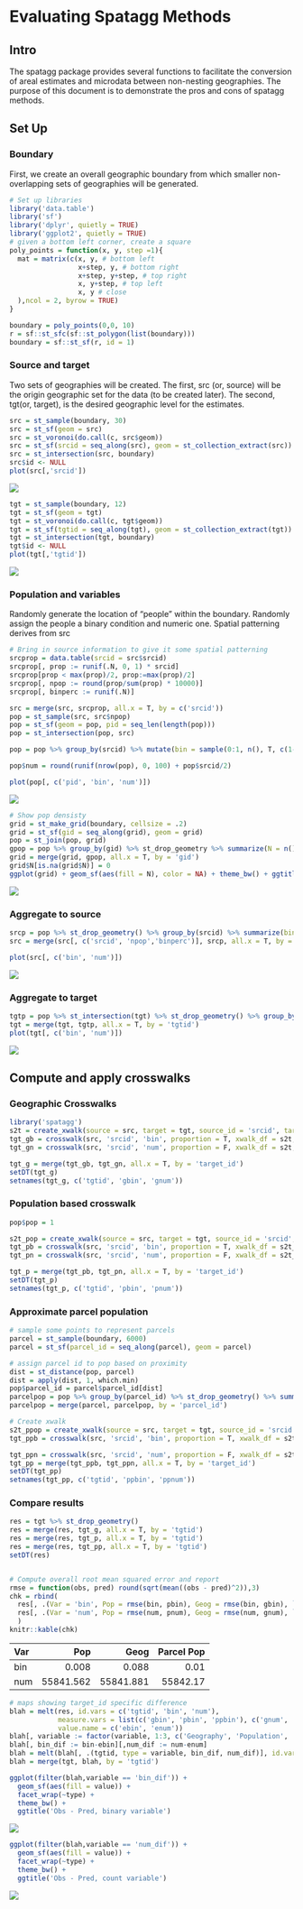 Evaluating Spatagg Methods
================

## Intro

The spatagg package provides several functions to facilitate the
conversion of areal estimates and microdata between non-nesting
geographies. The purpose of this document is to demonstrate the pros and
cons of spatagg methods.

## Set Up

### Boundary

First, we create an overall geographic boundary from which smaller
non-overlapping sets of geographies will be generated.

``` r
# Set up libraries
library('data.table')
library('sf')
library('dplyr', quietly = TRUE)
library('ggplot2', quietly = TRUE)
# given a bottom left corner, create a square
poly_points = function(x, y, step =1){
  mat = matrix(c(x, y, # bottom left
                 x+step, y, # bottom right
                 x+step, y+step, # top right
                 x, y+step, # top left
                 x, y # close
  ),ncol = 2, byrow = TRUE)
}

boundary = poly_points(0,0, 10)
r = sf::st_sfc(sf::st_polygon(list(boundary)))
boundary = sf::st_sf(r, id = 1)
```

### Source and target

Two sets of geographies will be created. The first, src (or, source)
will be the origin geographic set for the data (to be created later).
The second, tgt(or, target), is the desired geographic level for the
estimates.

``` r
src = st_sample(boundary, 30)
src = st_sf(geom = src)
src = st_voronoi(do.call(c, src$geom))
src = st_sf(srcid = seq_along(src), geom = st_collection_extract(src))
src = st_intersection(src, boundary)
src$id <- NULL
plot(src[,'srcid'])
```

![](spatagg_validate_files/figure-commonmark/unnamed-chunk-3-1.png)

``` r
tgt = st_sample(boundary, 12)
tgt = st_sf(geom = tgt)
tgt = st_voronoi(do.call(c, tgt$geom))
tgt = st_sf(tgtid = seq_along(tgt), geom = st_collection_extract(tgt))
tgt = st_intersection(tgt, boundary)
tgt$id <- NULL
plot(tgt[,'tgtid'])
```

![](spatagg_validate_files/figure-commonmark/unnamed-chunk-3-2.png)

### Population and variables

Randomly generate the location of “people” within the boundary. Randomly
assign the people a binary condition and numeric one. Spatial patterning
derives from src

``` r
# Bring in source information to give it some spatial patterning
srcprop = data.table(srcid = src$srcid)
srcprop[, prop := runif(.N, 0, 1) * srcid]
srcprop[prop < max(prop)/2, prop:=max(prop)/2]
srcprop[, npop := round(prop/sum(prop) * 10000)]
srcprop[, binperc := runif(.N)]

src = merge(src, srcprop, all.x = T, by = c('srcid'))
pop = st_sample(src, src$npop)
pop = st_sf(geom = pop, pid = seq_len(length(pop)))
pop = st_intersection(pop, src)

pop = pop %>% group_by(srcid) %>% mutate(bin = sample(0:1, n(), T, c(1-unique(binperc), unique(binperc))))

pop$num = round(runif(nrow(pop), 0, 100) + pop$srcid/2)

plot(pop[, c('pid', 'bin', 'num')])
```

![](spatagg_validate_files/figure-commonmark/unnamed-chunk-4-1.png)

``` r
# Show pop densisty
grid = st_make_grid(boundary, cellsize = .2)
grid = st_sf(gid = seq_along(grid), geom = grid)
pop = st_join(pop, grid)
gpop = pop %>% group_by(gid) %>% st_drop_geometry %>% summarize(N = n())
grid = merge(grid, gpop, all.x = T, by = 'gid')
grid$N[is.na(grid$N)] = 0
ggplot(grid) + geom_sf(aes(fill = N), color = NA) + theme_bw() + ggtitle('Population')
```

![](spatagg_validate_files/figure-commonmark/unnamed-chunk-4-2.png)

### Aggregate to source

``` r
srcp = pop %>% st_drop_geometry() %>% group_by(srcid) %>% summarize(bin = mean(bin), num = mean(num))
src = merge(src[, c('srcid', 'npop','binperc')], srcp, all.x = T, by = 'srcid')

plot(src[, c('bin', 'num')])
```

![](spatagg_validate_files/figure-commonmark/unnamed-chunk-5-1.png)

### Aggregate to target

``` r
tgtp = pop %>% st_intersection(tgt) %>% st_drop_geometry() %>% group_by(tgtid) %>% summarize(bin = mean(bin), num = sum(num))
tgt = merge(tgt, tgtp, all.x = T, by = 'tgtid')
plot(tgt[, c('bin', 'num')])
```

![](spatagg_validate_files/figure-commonmark/unnamed-chunk-6-1.png)

## Compute and apply crosswalks

### Geographic Crosswalks

``` r
library('spatagg')
s2t = create_xwalk(source = src, target = tgt, source_id = 'srcid', target_id = 'tgtid',method = 'fractional overlap')
tgt_gb = crosswalk(src, 'srcid', 'bin', proportion = T, xwalk_df = s2t, rescale = T)
tgt_gn = crosswalk(src, 'srcid', 'num', proportion = F, xwalk_df = s2t, rescale = F)

tgt_g = merge(tgt_gb, tgt_gn, all.x = T, by = 'target_id')
setDT(tgt_g)
setnames(tgt_g, c('tgtid', 'gbin', 'gnum'))
```

### Population based crosswalk

``` r
pop$pop = 1

s2t_pop = create_xwalk(source = src, target = tgt, source_id = 'srcid', target_id = 'tgtid',method = 'point pop', point_pop = pop)
tgt_pb = crosswalk(src, 'srcid', 'bin', proportion = T, xwalk_df = s2t_pop)
tgt_pn = crosswalk(src, 'srcid', 'num', proportion = F, xwalk_df = s2t_pop)

tgt_p = merge(tgt_pb, tgt_pn, all.x = T, by = 'target_id')
setDT(tgt_p)
setnames(tgt_p, c('tgtid', 'pbin', 'pnum'))
```

### Approximate parcel population

``` r
# sample some points to represent parcels
parcel = st_sample(boundary, 6000)
parcel = st_sf(parcel_id = seq_along(parcel), geom = parcel)

# assign parcel id to pop based on proximity
dist = st_distance(pop, parcel)
dist = apply(dist, 1, which.min)
pop$parcel_id = parcel$parcel_id[dist]
parcelpop = pop %>% group_by(parcel_id) %>% st_drop_geometry() %>% summarise(pop = sum(pop))
parcelpop = merge(parcel, parcelpop, by = 'parcel_id')

# Create xwalk
s2t_ppop = create_xwalk(source = src, target = tgt, source_id = 'srcid', target_id = 'tgtid',method = 'point pop', point_pop = parcelpop)
tgt_ppb = crosswalk(src, 'srcid', 'bin', proportion = T, xwalk_df = s2t_ppop, rescale = T)

tgt_ppn = crosswalk(src, 'srcid', 'num', proportion = F, xwalk_df = s2t_ppop, rescale = F)
tgt_pp = merge(tgt_ppb, tgt_ppn, all.x = T, by = 'target_id')
setDT(tgt_pp)
setnames(tgt_pp, c('tgtid', 'ppbin', 'ppnum'))
```

### Compare results

``` r
res = tgt %>% st_drop_geometry()
res = merge(res, tgt_g, all.x = T, by = 'tgtid')
res = merge(res, tgt_p, all.x = T, by = 'tgtid')
res = merge(res, tgt_pp, all.x = T, by = 'tgtid')
setDT(res)


# Compute overall root mean squared error and report
rmse = function(obs, pred) round(sqrt(mean((obs - pred)^2)),3)
chk = rbind(
  res[, .(Var = 'bin', Pop = rmse(bin, pbin), Geog = rmse(bin, gbin), `Parcel Pop` = rmse(bin, ppbin))],
  res[, .(Var = 'num', Pop = rmse(num, pnum), Geog = rmse(num, gnum), `Parcel Pop` = rmse(num, ppnum))]
  )
knitr::kable(chk)
```

| Var |       Pop |      Geog | Parcel Pop |
|:----|----------:|----------:|-----------:|
| bin |     0.008 |     0.088 |       0.01 |
| num | 55841.562 | 55841.881 |   55842.17 |

``` r
# maps showing target_id specific difference
blah = melt(res, id.vars = c('tgtid', 'bin', 'num'), 
            measure.vars = list(c('gbin', 'pbin', 'ppbin'), c('gnum', 'pnum', 'ppnum')),
            value.name = c('ebin', 'enum'))
blah[, variable := factor(variable, 1:3, c('Geography', 'Population', 'Parcel Population'))]
blah[, bin_dif := bin-ebin][,num_dif := num-enum]
blah = melt(blah[, .(tgtid, type = variable, bin_dif, num_dif)], id.vars = c('tgtid', 'type'))
blah = merge(tgt, blah, by = 'tgtid')

ggplot(filter(blah,variable == 'bin_dif')) +
  geom_sf(aes(fill = value)) + 
  facet_wrap(~type) +
  theme_bw() +
  ggtitle('Obs - Pred, binary variable')
```

![](spatagg_validate_files/figure-commonmark/unnamed-chunk-10-1.png)

``` r
ggplot(filter(blah,variable == 'num_dif')) +
  geom_sf(aes(fill = value)) + 
  facet_wrap(~type) +
  theme_bw() +
  ggtitle('Obs - Pred, count variable')
```

![](spatagg_validate_files/figure-commonmark/unnamed-chunk-10-2.png)
